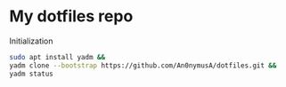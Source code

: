 # My dotfiles repo
Initialization
```bash
sudo apt install yadm && 
yadm clone --bootstrap https://github.com/An0nymusA/dotfiles.git &&
yadm status
```
